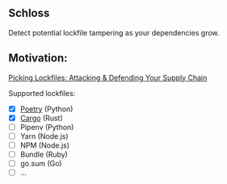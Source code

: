 ## Schloss

Detect potential lockfile tampering as your dependencies grow.

## Motivation:
[Picking Lockfiles: Attacking & Defending Your Supply Chain](https://www.blackhat.com/eu-21/briefings/schedule/index.html#picking-lockfiles--attacking--defending-your-supply-chain-24844)

Supported lockfiles:
- [x] [Poetry](/contrib/poetry) (Python)
- [x] [Cargo](/contrib/cargo)  (Rust)
- [ ] Pipenv (Python)
- [ ] Yarn   (Node.js)
- [ ] NPM    (Node.js)
- [ ] Bundle (Ruby)
- [ ] go.sum (Go)
- [ ] ...
